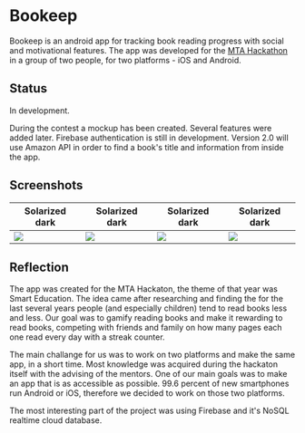 # Bookeep 

Bookeep is an android app for tracking book reading progress with social and motivational features.
The app was developed for the [MTA Hackathon](http://mtahack.com) in a group of two people, for two platforms - iOS and Android.

## Status

In development.

During the contest a mockup has been created. Several features were added later. Firebase authentication is still in development. Version 2.0 will use Amazon API in order to find a book's title and information from inside the app.

## Screenshots

| Solarized dark     |  Solarized dark    |  Solarized dark     |   Solarized dark   |         
|--------------------|--------------------|---------------------|--------------------|
| ![](https://github.com/talkor/bookeep-android/blob/master/screenshots/screen3.jpg)  |  ![](https://github.com/talkor/bookeep-android/blob/master/screenshots/screen4.jpg) |  ![](https://github.com/talkor/bookeep-android/blob/master/screenshots/screen1.jpg)  |   ![](https://github.com/talkor/bookeep-android/blob/master/screenshots/screen2.jpg)

## Reflection

The app was created for the MTA Hackaton, the theme of that year was Smart Education. The idea came after researching and finding the for the last several years people (and especially children) tend to read books less and less. Our goal was to gamify reading books and make it rewarding to read books, competing with friends and family on how many pages each one read every day with a streak counter.

The main challange for us was to work on two platforms and make the same app, in a short time. Most knowledge was acquired during the hackaton itself with the advising of the mentors. One of our main goals was to make an app that is as accessible as possible. 99.6 percent of new smartphones run Android or iOS, therefore we decided to work on those two platforms.

The most interesting part of the project was using Firebase and it's NoSQL realtime cloud database. 
